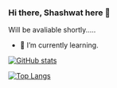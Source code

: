 ### Hi there, Shashwat here 👋

Will be avaliable shortly.....
<!--
**shashwatharsh/shashwatharsh** is a ✨ _special_ ✨ repository because its `README.md` (this file) appears on your GitHub profile.

Here are some ideas to get you started:


- 🌱 I’m currently learning.
- 👯 I’m looking to collaborate on ...
- 🤔 I’m looking for help with ...
- 💬 Ask me about ...
- 📫 How to reach me: ...
- 😄 Pronouns: ...
- ⚡ Fun fact: ...


- 🔭 I’m currently working on 
-->

- 🌱 I’m currently learning.

[![GitHub stats](https://github-readme-stats.vercel.app/api?username=shashwatharsh&count_private=true&show_icons=true&&theme=radical)](https://github.com/shashwatharsh)

[![Top Langs](https://github-readme-stats.vercel.app/api/top-langs/?username=shashwatharsh)](https://github.com/shashwatharsh)

